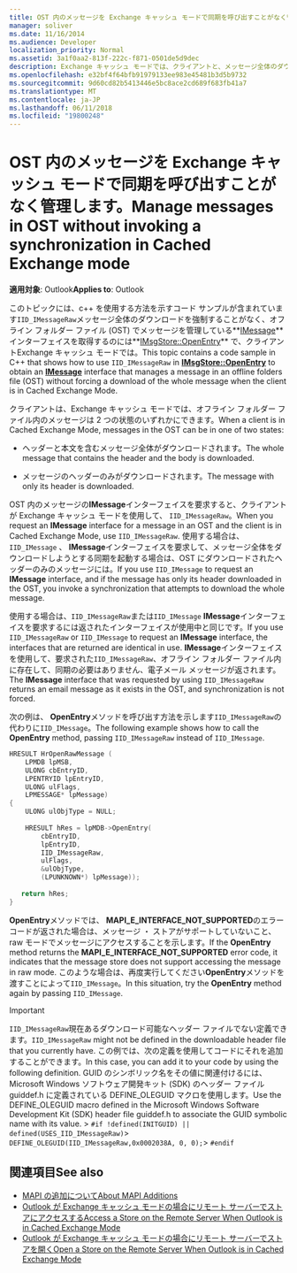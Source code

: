 ```yaml
---
title: OST 内のメッセージを Exchange キャッシュ モードで同期を呼び出すことがなく管理します。
manager: soliver
ms.date: 11/16/2014
ms.audience: Developer
localization_priority: Normal
ms.assetid: 3a1f0aa2-813f-222c-f871-0501de5d9dec
description: Exchange キャッシュ モードでは、クライアントと、メッセージ全体のダウンロードを強制することがなく IMsgStore::OpenEntry に IID_IMessageRaw を使用して、オフライン フォルダー ファイル (OST) でメッセージを管理している IMessage インターフェイスを取得する方法について説明する C++ のコード サンプルが含まれていますモードです。
ms.openlocfilehash: e32bf4f64bfb91979133ee983e45481b3d5b9732
ms.sourcegitcommit: 9d60cd82b5413446e5bc8ace2cd689f683fb41a7
ms.translationtype: MT
ms.contentlocale: ja-JP
ms.lasthandoff: 06/11/2018
ms.locfileid: "19800248"
---
```

# <a name="manage-messages-in-ost-without-invoking-a-synchronization-in-cached-exchange-mode"></a><span data-ttu-id="b92d2-103">OST 内のメッセージを Exchange キャッシュ モードで同期を呼び出すことがなく管理します。</span><span class="sxs-lookup"><span data-stu-id="b92d2-103">Manage messages in OST without invoking a synchronization in Cached Exchange mode</span></span>

<span data-ttu-id="b92d2-104">**適用対象**: Outlook</span><span class="sxs-lookup"><span data-stu-id="b92d2-104">**Applies to**: Outlook</span></span> 
  
<span data-ttu-id="b92d2-105">このトピックには、c++ を使用する方法を示すコード サンプルが含まれています`IID_IMessageRaw`メッセージ全体のダウンロードを強制することがなく、オフライン フォルダー ファイル (OST) でメッセージを管理している**[IMessage](imessageimapiprop.md)** インターフェイスを取得するのには**[IMsgStore::OpenEntry](imsgstore-openentry.md)** で、クライアントExchange キャッシュ モードでは。</span><span class="sxs-lookup"><span data-stu-id="b92d2-105">This topic contains a code sample in C++ that shows how to use `IID_IMessageRaw` in **[IMsgStore::OpenEntry](imsgstore-openentry.md)** to obtain an **[IMessage](imessageimapiprop.md)** interface that manages a message in an offline folders file (OST) without forcing a download of the whole message when the client is in Cached Exchange Mode.</span></span> 
  
<span data-ttu-id="b92d2-106">クライアントは、Exchange キャッシュ モードでは、オフライン フォルダー ファイル内のメッセージは 2 つの状態のいずれかにできます。</span><span class="sxs-lookup"><span data-stu-id="b92d2-106">When a client is in Cached Exchange Mode, messages in the OST can be in one of two states:</span></span>
  
- <span data-ttu-id="b92d2-107">ヘッダーと本文を含むメッセージ全体がダウンロードされます。</span><span class="sxs-lookup"><span data-stu-id="b92d2-107">The whole message that contains the header and the body is downloaded.</span></span>
    
- <span data-ttu-id="b92d2-108">メッセージのヘッダーのみがダウンロードされます。</span><span class="sxs-lookup"><span data-stu-id="b92d2-108">The message with only its header is downloaded.</span></span>
    
<span data-ttu-id="b92d2-109">OST 内のメッセージの**IMessage**インターフェイスを要求すると、クライアントが Exchange キャッシュ モードを使用して、 `IID_IMessageRaw`。</span><span class="sxs-lookup"><span data-stu-id="b92d2-109">When you request an **IMessage** interface for a message in an OST and the client is in Cached Exchange Mode, use  `IID_IMessageRaw`.</span></span> <span data-ttu-id="b92d2-110">使用する場合は、 `IID_IMessage` 、 **IMessage**インターフェイスを要求して、メッセージ全体をダウンロードしようとする同期を起動する場合は、OST にダウンロードされたヘッダーのみのメッセージには。</span><span class="sxs-lookup"><span data-stu-id="b92d2-110">If you use  `IID_IMessage` to request an **IMessage** interface, and if the message has only its header downloaded in the OST, you invoke a synchronization that attempts to download the whole message.</span></span> 
  
<span data-ttu-id="b92d2-111">使用する場合は、`IID_IMessageRaw`または`IID_IMessage` **IMessage**インターフェイスを要求するには返されたインターフェイスが使用中と同じです。</span><span class="sxs-lookup"><span data-stu-id="b92d2-111">If you use  `IID_IMessageRaw` or  `IID_IMessage` to request an **IMessage** interface, the interfaces that are returned are identical in use.</span></span> <span data-ttu-id="b92d2-112">**IMessage**インターフェイスを使用して、要求された`IID_IMessageRaw`、オフライン フォルダー ファイル内に存在して、同期の必要はありません、電子メール メッセージが返されます。</span><span class="sxs-lookup"><span data-stu-id="b92d2-112">The **IMessage** interface that was requested by using  `IID_IMessageRaw` returns an email message as it exists in the OST, and synchronization is not forced.</span></span> 
  
<span data-ttu-id="b92d2-113">次の例は、 **OpenEntry**メソッドを呼び出す方法を示します`IID_IMessageRaw`の代わりに`IID_IMessage`。</span><span class="sxs-lookup"><span data-stu-id="b92d2-113">The following example shows how to call the **OpenEntry** method, passing  `IID_IMessageRaw` instead of  `IID_IMessage`.</span></span>
  
```cpp
HRESULT HrOpenRawMessage ( 
    LPMDB lpMSB,  
    ULONG cbEntryID,  
    LPENTRYID lpEntryID,  
    ULONG ulFlags,  
    LPMESSAGE* lpMessage) 
{ 
    ULONG ulObjType = NULL; 
 
    HRESULT hRes = lpMDB->OpenEntry( 
        cbEntryID, 
        lpEntryID, 
        IID_IMessageRaw, 
        ulFlags, 
        &ulObjType, 
        (LPUNKNOWN*) lpMessage)); 
 
   return hRes; 
} 

```

<span data-ttu-id="b92d2-114">**OpenEntry**メソッドでは、 **MAPI_E_INTERFACE_NOT_SUPPORTED**のエラー コードが返された場合は、メッセージ ・ ストアがサポートしていないこと、raw モードでメッセージにアクセスすることを示します。</span><span class="sxs-lookup"><span data-stu-id="b92d2-114">If the **OpenEntry** method returns the **MAPI_E_INTERFACE_NOT_SUPPORTED** error code, it indicates that the message store does not support accessing the message in raw mode.</span></span> <span data-ttu-id="b92d2-115">このような場合は、再度実行してください**OpenEntry**メソッドを渡すことによって`IID_IMessage`。</span><span class="sxs-lookup"><span data-stu-id="b92d2-115">In this situation, try the **OpenEntry** method again by passing  `IID_IMessage`.</span></span>

> [!IMPORTANT]
>  <span data-ttu-id="b92d2-116">`IID_IMessageRaw`現在あるダウンロード可能なヘッダー ファイルでない定義できます。</span><span class="sxs-lookup"><span data-stu-id="b92d2-116">`IID_IMessageRaw` might not be defined in the downloadable header file that you currently have.</span></span> <span data-ttu-id="b92d2-117">この例では、次の定義を使用してコードにそれを追加することができます。</span><span class="sxs-lookup"><span data-stu-id="b92d2-117">In this case, you can add it to your code by using the following definition.</span></span> <span data-ttu-id="b92d2-118">GUID のシンボリック名をその値に関連付けるには、Microsoft Windows ソフトウェア開発キット (SDK) のヘッダー ファイル guiddef.h に定義されている DEFINE_OLEGUID マクロを使用します。</span><span class="sxs-lookup"><span data-stu-id="b92d2-118">Use the DEFINE_OLEGUID macro defined in the Microsoft Windows Software Development Kit (SDK) header file guiddef.h to associate the GUID symbolic name with its value.</span></span> >  `#if !defined(INITGUID) || defined(USES_IID_IMessageRaw)`>  `DEFINE_OLEGUID(IID_IMessageRaw,0x0002038A, 0, 0);`>  `#endif`
  
## <a name="see-also"></a><span data-ttu-id="b92d2-119">関連項目</span><span class="sxs-lookup"><span data-stu-id="b92d2-119">See also</span></span>

- [<span data-ttu-id="b92d2-120">MAPI の追加について</span><span class="sxs-lookup"><span data-stu-id="b92d2-120">About MAPI Additions</span></span>](about-mapi-additions.md) 
- [<span data-ttu-id="b92d2-121">Outlook が Exchange キャッシュ モードの場合にリモート サーバーでストアにアクセスする</span><span class="sxs-lookup"><span data-stu-id="b92d2-121">Access a Store on the Remote Server When Outlook is in Cached Exchange Mode</span></span>](how-to-access-store-on-remote-server-in-cached-exchange-mode.md)
- [<span data-ttu-id="b92d2-122">Outlook が Exchange キャッシュ モードの場合にリモート サーバーでストアを開く</span><span class="sxs-lookup"><span data-stu-id="b92d2-122">Open a Store on the Remote Server When Outlook is in Cached Exchange Mode</span></span>](how-to-open-store-on-remote-server-in-cached-exchange-mode.md)


